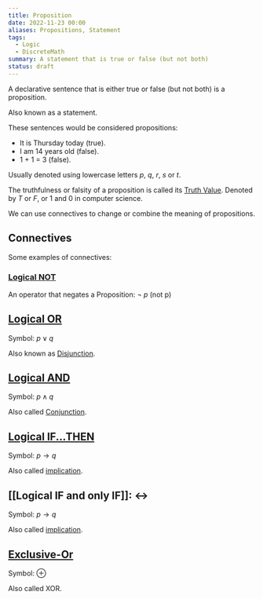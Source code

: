 ```yaml
---
title: Proposition
date: 2022-11-23 00:00
aliases: Propositions, Statement
tags:
  - Logic
  - DiscreteMath
summary: A statement that is true or false (but not both)
status: draft
---
```


A declarative sentence that is either true or false (but not both) is a proposition.

Also known as a statement.

These sentences would be considered propositions:

* It is Thursday today (true).
* I am 14 years old (false).
* 1 + 1 = 3 (false).

Usually denoted using lowercase letters $p$, $q$, $r$, $s$ or $t$.

The truthfulness or falsity of a proposition is called its [Truth Value](Truth%20Value). Denoted by $T$ or $F$, or 1 and 0 in computer science.

We can use connectives to change or combine the meaning of propositions.

## Connectives

Some examples of connectives:

### [Logical NOT](../journal/permanent/logical-not.md)

An operator that negates a Proposition: $\neg \ p$ (not p)

## [Logical OR](../journal/permanent/Logical%20OR.md)

Symbol: $p \lor q$

Also known as [Disjunction](disjunction.md).

## [Logical AND](../journal/permanent/Logical%20AND.md)

Symbol: $p \land q$

Also called [Conjunction](conjunction.md).

## [Logical IF...THEN](../journal/permanent/logical-if-then)

Symbol: $p \rightarrow q$

Also called [implication](implication.md).

## [[Logical IF and only IF]]: $\leftrightarrow$

Symbol: $p \rightarrow q$

Also called [implication](implication.md).

## [Exclusive-Or](exclusive-or.md)

Symbol: $\oplus$

Also called XOR.









